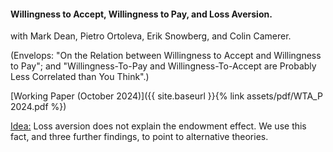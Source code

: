 ---
---

#### Willingness to Accept, Willingness to Pay, and Loss Aversion.
with Mark Dean, Pietro Ortoleva, Erik Snowberg, and Colin Camerer.

(Envelops: "On the Relation between Willingness to Accept and Willingness to Pay"; and "Willingness-To-Pay and Willingness-To-Accept are Probably Less Correlated than You Think".)

[Working Paper (October 2024)]({{ site.baseurl }}{% link assets/pdf/WTA_P 2024.pdf %})

<ins> Idea:</ins> Loss aversion does not explain the endowment effect. We use this fact, and three further findings, to point to alternative theories.
